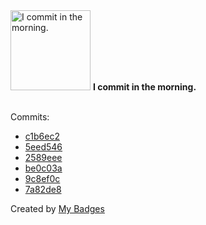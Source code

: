 <img src="https://github.com/my-badges/my-badges/blob/master/src/all-badges/time-of-commit/morning-commits.png?raw=true" alt="I commit in the morning." title="I commit in the morning." width="128">
<strong>I commit in the morning.</strong>
<br><br>

Commits:

- <a href="https://github.com/p0dalirius/webapp-wordlists/commit/c1b6ec2d1562a68a720a45ddd3d900688dc3d007">c1b6ec2</a>
- <a href="https://github.com/p0dalirius/webapp-wordlists/commit/5eed546934172f5d8dcf4051c5dfa8b2876c88e6">5eed546</a>
- <a href="https://github.com/p0dalirius/windows-coerced-authentication-methods/commit/2589eeed240298aa11f75041d49a6467c473e43d">2589eee</a>
- <a href="https://github.com/p0dalirius/ListValidGSuiteEmails/commit/be0c03a0a762ba2be01f1e96211dc3cd5bf9e535">be0c03a</a>
- <a href="https://github.com/p0dalirius/ListValidGSuiteEmails/commit/9c8ef0c47f2053cdb82978dd48eed6cb3a931016">9c8ef0c</a>
- <a href="https://github.com/p0dalirius/ListValidGSuiteEmails/commit/7a82de851fe5509482eca203df1983fc3a61c0dc">7a82de8</a>


Created by <a href="https://github.com/my-badges/my-badges">My Badges</a>